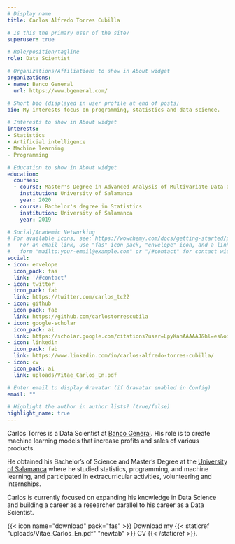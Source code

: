 ```yaml
---
# Display name
title: Carlos Alfredo Torres Cubilla

# Is this the primary user of the site?
superuser: true

# Role/position/tagline
role: Data Scientist

# Organizations/Affiliations to show in About widget
organizations:
- name: Banco General
  url: https://www.bgeneral.com/

# Short bio (displayed in user profile at end of posts)
bio: My interests focus on programming, statistics and data science.

# Interests to show in About widget
interests:
- Statistics
- Artificial intelligence
- Machine learning
- Programming

# Education to show in About widget
education:
  courses:
  - course: Master's Degree in Advanced Analysis of Multivariate Data and Big Data
    institution: University of Salamanca
    year: 2020
  - course: Bachelor's degree in Statistics
    institution: University of Salamanca
    year: 2019

# Social/Academic Networking
# For available icons, see: https://wowchemy.com/docs/getting-started/page-builder/#icons
#   For an email link, use "fas" icon pack, "envelope" icon, and a link in the
#   form "mailto:your-email@example.com" or "/#contact" for contact widget.
social:
- icon: envelope
  icon_pack: fas
  link: '/#contact'
- icon: twitter
  icon_pack: fab
  link: https://twitter.com/carlos_tc22
- icon: github
  icon_pack: fab
  link: https://github.com/carlostorrescubila
- icon: google-scholar  
  icon_pack: ai
  link: https://scholar.google.com/citations?user=LpyKanAAAAAJ&hl=es&oi=sra
- icon: linkedin
  icon_pack: fab
  link: https://www.linkedin.com/in/carlos-alfredo-torres-cubilla/
- icon: cv
  icon_pack: ai
  link: uploads/Vitae_Carlos_En.pdf

# Enter email to display Gravatar (if Gravatar enabled in Config)
email: ""

# Highlight the author in author lists? (true/false)
highlight_name: true
---
```


Carlos Torres is a Data Scientist at [Banco General](https://www.bgeneral.com/). His role is to create machine learning models that increase profits and sales of various products.

He obtained his Bachelor’s of Science and Master’s Degree at the [University of Salamanca](https://www.usal.es/) where he studied statistics, programming, and machine learning, and participated in extracurricular activities, volunteering and internships.

Carlos is currently focused on expanding his knowledge in Data Science and building a career as a researcher parallel to his career as a Data Scientist.

{{< icon name="download" pack="fas" >}} Download my {{< staticref "uploads/Vitae_Carlos_En.pdf" "newtab" >}} CV {{< /staticref >}}.
